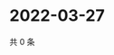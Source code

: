 # 2022-03-27

共 0 条

<!-- BEGIN WEIBO -->
<!-- 最后更新时间 Sun Mar 27 2022 04:13:42 GMT+0800 (China Standard Time) -->

<!-- END WEIBO -->
